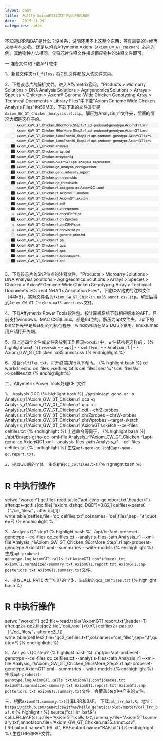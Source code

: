 ```yaml
---
layout: post
title:  从Affy Axiom的CEL文件导出LRR和BAF
date:   2015-11-29
categories: notes
---
```


不知道LRR和BAF是什么？没关系，说明还用不上这两个东西，等有需要的时候再来参考本文吧。
还是以鸡的Affymetrix Axiom（`Axiom_GW_GT_chicken`）芯片为例。其他物种方法相同，仅将芯片注释文件换成相应物种的注释文件即可。

一 准备文件和下载APT软件

1、新建文件夹`cel_files`，将CEL文件都放入该文件夹内。

2、下载该芯片的解析文件。进入Affymetrix官网，"Products > Microarry Solutions > DNA Analysis Solutions > Agrigenomics Solutions > Arrays > Species > Chicken > Axiom® Genome-Wide Chicken Genotyping Array > Technical Documents > Library Files"中下载"Axiom Genome Wide Chicken Analysis Files"(约59MB)，下载下来的文件其实是`Axiom_GW_GT_Chicken_Analysis.r1.zip`。解压为Analysis_r1文件夹，里面的情况大概是这样子的。
![analysis_r1](/images/analysis_r1.jpeg) 

3、下载该芯片的SNP位点的注释文件。"Products > Microarry Solutions > DNA Analysis Solutions > Agrigenomics Solutions > Arrays > Species > Chicken > Axiom® Genome-Wide Chicken Genotyping Array > Technical Documents >Current NetAffx Annotation Files"，下载CSV格式的注释文件（44MB），实际文件名为`Axiom_GW_GT_Chicken.na35.annot.csv.zip`。解压后得到`Axiom_GW_GT_Chicken.na35.annot.csv`文件。

4、下载Affymetrix Power Tools软件包。按计算机系统下载相应版本的APT，目前支持windows、MAC OS和Linux，都是64位的。解压为apt文件夹，apt下的bin文件夹中是编译好的可执行程序，windows请在MS-DOS下使用，linux和mac用户请打开终端。

5、将上述四个文件或文件夹放到工作目录`workdir`中，文件结构是这样的：
{% highlight bash %}
workdir - - apt <directory>
		|
		- - cel_files <directory>
		|
		- - Analysis_r1 <directory>
		|
		- - Axiom_GW_GT_Chicken.na35.annot.csv <csv file>
{% endhighlight %}

6、准备`celfiles.txt`。打开终端执行以下命令。
{% highlight bash %}
cd workdir
echo cel_files >celfiles.txt
ls cel_files| sed 's/^/\.cel_files\/&/' >>celfiles.txt
{% endhighlight%}

二、Affymetrix Power Tools处理CEL文件

1、 Analysis DQC 
{% highlight bash %}
./apt/bin/apt-geno-qc 
	-a Analysis_r1/Axiom_GW_GT_Chicken.r1.qca
	-q Analysis_r1/Axiom_GW_GT_Chicken.r1.qcc
	-c Analysis_r1/Axiom_GW_GT_Chicken.r1.cdf
	--chrZ-probes Analysis_r1/Axiom_GW_GT_Chicken.r1.chrZprobes 
	--chrW-probes Analysis_r1/Axiom_GW_GT_Chicken.r1.chrWprobes 
	--target-sketch Analysis_r1/Axiom_GW_GT_Chicken.r1.AxiomGT1.sketch 
	--cel-files celfiles.txt
{% endhighlight %}
上述命令等同于，
{% highlight bash %}
./apt/bin/apt-geno-qc 
	-xml-file Analysis_r1/Axiom_GW_GT_Chicken.r1.apt-geno-qc.AxiomQC1.xml
	--analysis-files-path Analysis_r1
	--cel-files celfiles.txt
{% endhighlight %}
生成`apt-geno-qc.log`和`apt-geno-qc.report.txt`。

2、提取QC后的个体，生成新的`qc_celfiles.txt`
{% highlight bash %}
# R 中执行操作
setwd("workdir")
qc.file<-read.table("apt-geno-qc.report.txt",header=T)
after.qc<-qc.file[qc.file[,"axiom_dishqc_DQC"]>0.82,]
celfiles<-paste0（“./cel_files/”，after.qc[,1])
write.table(celfiles,file="qc_celfiles.txt",col.names="cel_files",sep="\t",quote=F)
{% endhighlight %}

3、Analysis QC step1
{% highlight bash %}
./apt/bin/apt-probeset-genotype
	--cel-files qc_celfiles.txt 
	--analysis-files-path Analysis_r1
	--xml-file Analysis_r1/Axiom_GW_GT_Chicken_96orMore_Step1.r1.apt-probeset-genotype.AxiomGT1.xml
	--summaries 
	--write-models
{% endhighlight %}
生成`apt-probeset-genotype.log`,`AxiomGT1.calls.txt`,`AxiomGT1.confidences.txt`, `AxiomGT1.normalized-summary.txt`, `AxiomGT1.report.txt`, `AxiomGT1.snp-posteriors.txt`, `AxiomGT1.summary.txt`文件。

4、提取CALL RATE 大于0.97的个体，生成新的`qc2_celfiles.txt`
{% highlight bash %}
# R 中执行操作
setwd("workdir")
qc2.file<-read.table("AxiomGT1.report.txt",header=T)
after.qc2<-qc2.file[qc2.file[,"call_rate"]>0.97,]
celfiles2<-paste0（“./cel_files/”，after.qc2[,1])
write.table(celfiles2,file="qc2_celfiles.txt",col.names="cel_files",sep="\t",quote=F)
{% endhighlight %}

5、Analysis QC step2
{% highlight bash %}
./apt/bin/apt-probeset-genotype
	--cel-files qc_celfiles.txt 
	--analysis-files-path Analysis_r1
	--xml-file Analysis_r1/Axiom_GW_GT_Chicken_96orMore_Step2.r1.apt-probeset-genotype.AxiomGT1.xml
	--summaries 
	--write-models
{% endhighlight %}
生成`apt-probeset-genotype.log`,`AxiomGT1.calls.txt`,`AxiomGT1.confidences.txt`, `AxiomGT1.normalized-summary.txt`, `AxiomGT1.report.txt`, `AxiomGT1.snp-posteriors.txt`, `AxiomGT1.summary.txt`文件，会覆盖Step1中产生的文件。


三、根据`AxiomGT1.summary.txt`计算LRR和BAF。
下载`cal_lrr_baf.R`。地址：`https://github.com/geneticswithme/hello_genetics/blob/master/cal_lrr_baf.R`
{% highlight r %}
source("cal_lrr_baf.R")
cal_LRR_BAF(calls.file="AxiomGT1.calls.txt",summary.file="AxiomGT1.summary.txt",annotation.file="Axiom_GW_GT_Chicken.na35.annot.csv", LRR.output.name="LRR.txt", BAF.output.name="BAF.txt")
{% endhighlight %}
生成LRR和BAF文件。


